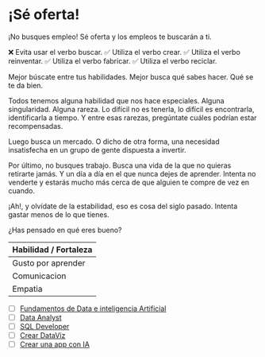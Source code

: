 # ¡Sé oferta!

¡No busques empleo! Sé oferta y los empleos te buscarán a ti.

❌ Evita usar el verbo buscar.
✅ Utiliza el verbo crear. 
✅ Utiliza el verbo reinventar. 
✅ Utiliza el verbo fabricar. 
✅ Utiliza el verbo reciclar. 

Mejor búscate entre tus habilidades. 
Mejor busca qué sabes hacer. 
Qué se te da bien. 

Todos tenemos alguna habilidad que nos hace especiales. Alguna singularidad. Alguna rareza. Lo difícil no es tenerla, lo difícil es encontrarla, identificarla a tiempo. Y entre esas rarezas, pregúntate cuáles podrían estar recompensadas. 

Luego busca un mercado. O dicho de otra forma, una necesidad insatisfecha en un grupo de gente dispuesta a invertir.

Por último, no busques trabajo. Busca una vida de la que no quieras retirarte jamás. Y un día a día en el que nunca dejes de aprender. Intenta no venderte y estarás mucho más cerca de que alguien te compre de vez en cuando.

¡Ah!, y olvídate de la estabilidad, eso es cosa del siglo pasado. Intenta gastar menos de lo que tienes. 

¿Has pensado en qué eres bueno? 


|Habilidad / Fortaleza|
|---------------------|
| Gusto por aprender|
| Comunicacion |
| Empatia  |


- [ ] [Fundamentos de Data e inteligencia Artificial](https://platzi.com/new-home/mis-rutas/14378027/)
- [ ] [Data Analyst](https://platzi.com/new-home/mis-rutas/10804796/)
- [ ] [SQL Developer](https://platzi.com/new-home/mis-rutas/14639346/)
- [ ] [Crear DataViz](https://platzi.com/new-home/mis-rutas/14639354/)
- [ ] [Crear una app con IA](https://platzi.com/new-home/mis-rutas/14639340/)
